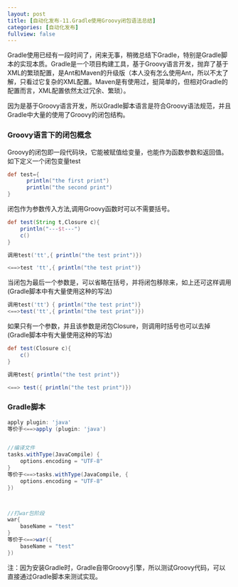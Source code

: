 ```yaml
---
layout: post
title: [自动化发布-11.Gradle使用Groovy闭包语法总结]
categories: [自动化发布]
fullview: false
---
```

Gradle使用已经有一段时间了，闲来无事，稍微总结下Gradle，特别是Gradle脚本的实现本质。Gradle是一个项目构建工具，基于Groovy语言开发，抛弃了基于XML的繁琐配置，是Ant和Maven的升级版（本人没有怎么使用Ant，所以不太了解，只看过它复杂的XML配置。Maven是有使用过，挺简单的，但相对Gradle的配置而言，XML配置依然太过冗余、繁琐）。

因为是基于Groovy语言开发，所以Gradle脚本语言是符合Groovy语法规范，并且Gradle中大量的使用了Groovy的闭包结构。

### Groovy语言下的闭包概念

Groovy的闭包即一段代码块，它能被赋值给变量，也能作为函数参数和返回值。如下定义一个闭包变量test
```groovy
def test={
      println("the first print")
      println("the second print")
}
```

闭包作为参数传入方法,调用Groovy函数时可以不需要括号。
```groovy
def test(String t,Closure c){
	println("---$t---")
	c()
}

调用test('tt',{ println("the test print")})

<==>test 'tt',{ println("the test print")}
```

当闭包为最后一个参数是，可以省略在括号，并将闭包移除来，如上还可这样调用(Gradle脚本中有大量使用这种的写法)
```groovy
调用test('tt'）{ println("the test print")}
<==>test('tt',{ println("the test print")})
```

如果只有一个参数，并且该参数是闭包Closure，则调用时括号也可以去掉(Gradle脚本中有大量使用这种的写法)
```groovy
def test(Closure c){
    c()
}

调用test{ println("the test print")} 

<==> test({ println("the test print")})
```

### Gradle脚本

```gradle
apply plugin: 'java'
等价于<==>apply (plugin: 'java')


//编译文件
tasks.withType(JavaCompile) {
	options.encoding = "UTF-8"
}
等价于<==>tasks.withType(JavaCompile, {
	options.encoding = "UTF-8"
})



//打war包阶段
war{
	baseName = "test"
}
等价于<==>war({
	baseName = "test"
})
```

注：因为安装Gradle时，Gradle自带Groovy引擎，所以测试Groovy代码，可以直接通过Gradle脚本来测试实现。
